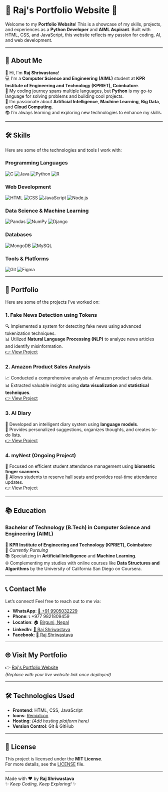 # 🌟 Raj's Portfolio Website 🌟

Welcome to my **Portfolio Website**! This is a showcase of my skills, projects, and experiences as a **Python Developer** and **AIML Aspirant**. Built with HTML, CSS, and JavaScript, this website reflects my passion for coding, AI, and web development.

---

## 🚀 **About Me**

👋 Hi, I'm **Raj Shriwastava**!  
💻 I'm a **Computer Science and Engineering (AIML)** student at **KPR Institute of Engineering and Technology (KPRIET), Coimbatore**.  
🐍 My coding journey spans multiple languages, but **Python** is my go-to language for solving problems and building cool projects.  
🤖 I’m passionate about **Artificial Intelligence**, **Machine Learning**, **Big Data**, and **Cloud Computing**.  
📚 I’m always learning and exploring new technologies to enhance my skills.

---

## 🛠️ **Skills**

Here are some of the technologies and tools I work with:

### **Programming Languages**
![C](https://img.shields.io/badge/C-00599C?style=for-the-badge&logo=c&logoColor=white)
![Java](https://img.shields.io/badge/Java-ED8B00?style=for-the-badge&logo=openjdk&logoColor=white)
![Python](https://img.shields.io/badge/Python-3776AB?style=for-the-badge&logo=python&logoColor=white)
![R](https://img.shields.io/badge/R-276DC3?style=for-the-badge&logo=r&logoColor=white)

### **Web Development**
![HTML](https://img.shields.io/badge/HTML5-E34F26?style=for-the-badge&logo=html5&logoColor=white)
![CSS](https://img.shields.io/badge/CSS3-1572B6?style=for-the-badge&logo=css3&logoColor=white)
![JavaScript](https://img.shields.io/badge/JavaScript-F7DF1E?style=for-the-badge&logo=javascript&logoColor=black)
![Node.js](https://img.shields.io/badge/Node.js-43853D?style=for-the-badge&logo=node.js&logoColor=white)

### **Data Science & Machine Learning**
![Pandas](https://img.shields.io/badge/Pandas-2C2D72?style=for-the-badge&logo=pandas&logoColor=white)
![NumPy](https://img.shields.io/badge/Numpy-013243?style=for-the-badge&logo=numpy&logoColor=white)
![Django](https://img.shields.io/badge/Django-092E20?style=for-the-badge&logo=django&logoColor=white)

### **Databases**
![MongoDB](https://img.shields.io/badge/MongoDB-4EA94B?style=for-the-badge&logo=mongodb&logoColor=white)
![MySQL](https://img.shields.io/badge/MySQL-005C84?style=for-the-badge&logo=mysql&logoColor=white)

### **Tools & Platforms**
![Git](https://img.shields.io/badge/Git-F05032?style=for-the-badge&logo=git&logoColor=white)
![Figma](https://img.shields.io/badge/Figma-F24E1E?style=for-the-badge&logo=figma&logoColor=white)

---

## 🎨 **Portfolio**

Here are some of the projects I’ve worked on:

### **1. Fake News Detection using Tokens**
🔍 Implemented a system for detecting fake news using advanced tokenization techniques.  
📊 Utilized **Natural Language Processing (NLP)** to analyze news articles and identify misinformation.  
[👉 View Project](https://github.com/Raj-Shriwastav/MachineLearning/blob/main/Fake_News_Classification_using_Tokens.ipynb)

### **2. Amazon Product Sales Analysis**
📈 Conducted a comprehensive analysis of Amazon product sales data.  
📊 Extracted valuable insights using **data visualization** and **statistical techniques**.  
[👉 View Project](https://github.com/Raj-Shriwastav/MachineLearning/blob/main/Amazon_Product_Sales_Analysis.ipynb)

### **3. AI Diary**
📖 Developed an intelligent diary system using **language models**.  
🤖 Provides personalized suggestions, organizes thoughts, and creates to-do lists.  
[👉 View Project](#)

### **4. myNest (Ongoing Project)**
🏫 Focused on efficient student attendance management using **biometric finger scanners**.  
📱 Allows students to reserve hall seats and provides real-time attendance updates.  
[👉 View Project](#)

---

## 📚 **Education**

### **Bachelor of Technology (B.Tech) in Computer Science and Engineering (AIML)**  
🏫 **KPR Institute of Engineering and Technology (KPRIET), Coimbatore**  
📅 *Currently Pursuing*  
📚 Specializing in **Artificial Intelligence** and **Machine Learning**.  
🌐 Complementing my studies with online courses like **Data Structures and Algorithms** by the University of California San Diego on Coursera.

---

## 📞 **Contact Me**

Let’s connect! Feel free to reach out to me via:

- **WhatsApp**: [📱 +91 9905032229](https://web.whatsapp.com/send?phone=919905032229)  
- **Phone**: 📞 +977 9821809459  
- **Location**: 🏠 [Birgunj, Nepal](https://tinyurl.com/98home98)  
- **LinkedIn**: [🔗 Raj Shriwastava](https://www.linkedin.com/in/raj-shriwastav-78b88129b/)  
- **Facebook**: [👤 Raj Shriwastava](https://facebook.com/IdiotGamer)

---

## 🌐 **Visit My Portfolio**

👉 [Raj's Portfolio Website](#)  
*(Replace with your live website link once deployed)*

---

## 🛠️ **Technologies Used**

- **Frontend**: HTML, CSS, JavaScript  
- **Icons**: [RemixIcon](https://remixicon.com/)  
- **Hosting**: *(Add hosting platform here)*  
- **Version Control**: Git & GitHub

---

## 📜 **License**

This project is licensed under the **MIT License**.  
For more details, see the [LICENSE](LICENSE) file.

---

Made with ❤️ by **Raj Shriwastava**  
✨ *Keep Coding, Keep Exploring!* ✨
